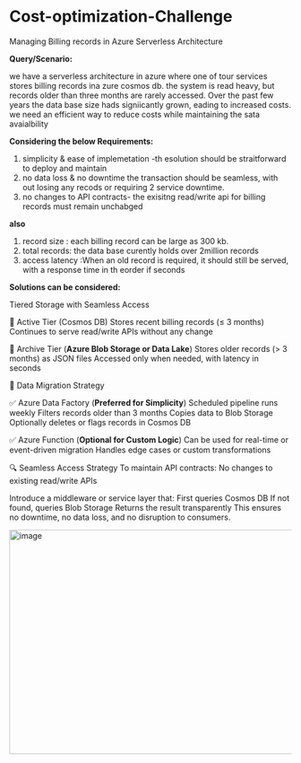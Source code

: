 # Cost-optimization-Challenge
Managing Billing records in Azure Serverless Architecture

**Query/Scenario:**

we have a serverless architecture in azure where one of tour services stores billing records ina zure cosmos db. the system is read heavy, but records older than three months are rarely accessed. Over the past few years the data base size hads signiicantly grown, eading to increased costs. we need an efficient way to reduce costs while maintaining the sata avaialbility 

**Considering the below Requirements:**
1. simplicity & ease of implemetation -th esolution should be straitforward to deploy and maintain
2. no data loss & no downtime the transaction should be seamless, with out losing any recods or requiring 2 service downtime.
3. no changes to API contracts- the exisitng read/write api for billing records must remain unchabged
   
**also** 

1. record size : each billing record can be large as 300 kb.
2. total records: the data base curently holds over 2million records 
3. access latency :When an old record is required, it should still be served, with a response time in th eorder if seconds

**Solutions can be considered:**

Tiered Storage with Seamless Access

🔹 Active Tier (Cosmos DB)
Stores recent billing records (≤ 3 months)
Continues to serve read/write APIs without any change

🔹 Archive Tier (**Azure Blob Storage or Data Lake**)
Stores older records (> 3 months) as JSON files
Accessed only when needed, with latency in seconds

🔄 Data Migration Strategy

✅ Azure Data Factory (**Preferred for Simplicity**)
Scheduled pipeline runs weekly
Filters records older than 3 months
Copies data to Blob Storage
Optionally deletes or flags records in Cosmos DB

✅ Azure Function (**Optional for Custom Logic**)
Can be used for real-time or event-driven migration
Handles edge cases or custom transformations

🔍 Seamless Access Strategy
To maintain API contracts:
No changes to existing read/write APIs

Introduce a middleware or service layer that:
First queries Cosmos DB
If not found, queries Blob Storage
Returns the result transparently
This ensures no downtime, no data loss, and no disruption to consumers.

<img width="900" height="400" alt="image" src="https://github.com/user-attachments/assets/7898bf33-f3d9-490d-8933-24e046df344f" />
